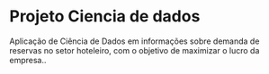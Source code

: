 # Projeto Ciencia de dados
 Aplicação de Ciência de Dados em informações sobre demanda de reservas no setor hoteleiro, com o objetivo de maximizar o lucro da empresa..
